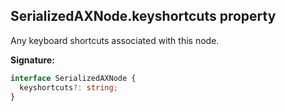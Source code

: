 ## SerializedAXNode.keyshortcuts property

Any keyboard shortcuts associated with this node.

**Signature:**

```typescript
interface SerializedAXNode {
  keyshortcuts?: string;
}
```
